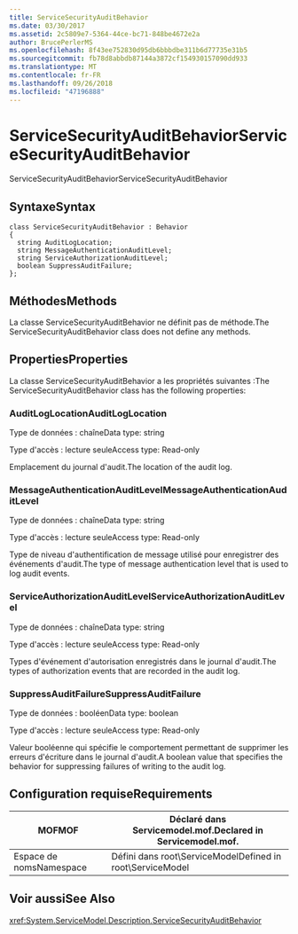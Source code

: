 ```yaml
---
title: ServiceSecurityAuditBehavior
ms.date: 03/30/2017
ms.assetid: 2c5809e7-5364-44ce-bc71-848be4672e2a
author: BrucePerlerMS
ms.openlocfilehash: 8f43ee752830d95db6bbbdbe311b6d77735e31b5
ms.sourcegitcommit: fb78d8abbdb87144a3872cf154930157090dd933
ms.translationtype: MT
ms.contentlocale: fr-FR
ms.lasthandoff: 09/26/2018
ms.locfileid: "47196888"
---
```

# <a name="servicesecurityauditbehavior"></a><span data-ttu-id="f37a3-102">ServiceSecurityAuditBehavior</span><span class="sxs-lookup"><span data-stu-id="f37a3-102">ServiceSecurityAuditBehavior</span></span>
<span data-ttu-id="f37a3-103">ServiceSecurityAuditBehavior</span><span class="sxs-lookup"><span data-stu-id="f37a3-103">ServiceSecurityAuditBehavior</span></span>  
  
## <a name="syntax"></a><span data-ttu-id="f37a3-104">Syntaxe</span><span class="sxs-lookup"><span data-stu-id="f37a3-104">Syntax</span></span>  
  
```  
class ServiceSecurityAuditBehavior : Behavior  
{  
  string AuditLogLocation;  
  string MessageAuthenticationAuditLevel;  
  string ServiceAuthorizationAuditLevel;  
  boolean SuppressAuditFailure;  
};  
```  
  
## <a name="methods"></a><span data-ttu-id="f37a3-105">Méthodes</span><span class="sxs-lookup"><span data-stu-id="f37a3-105">Methods</span></span>  
 <span data-ttu-id="f37a3-106">La classe ServiceSecurityAuditBehavior ne définit pas de méthode.</span><span class="sxs-lookup"><span data-stu-id="f37a3-106">The ServiceSecurityAuditBehavior class does not define any methods.</span></span>  
  
## <a name="properties"></a><span data-ttu-id="f37a3-107">Properties</span><span class="sxs-lookup"><span data-stu-id="f37a3-107">Properties</span></span>  
 <span data-ttu-id="f37a3-108">La classe ServiceSecurityAuditBehavior a les propriétés suivantes :</span><span class="sxs-lookup"><span data-stu-id="f37a3-108">The ServiceSecurityAuditBehavior class has the following properties:</span></span>  
  
### <a name="auditloglocation"></a><span data-ttu-id="f37a3-109">AuditLogLocation</span><span class="sxs-lookup"><span data-stu-id="f37a3-109">AuditLogLocation</span></span>  
 <span data-ttu-id="f37a3-110">Type de données : chaîne</span><span class="sxs-lookup"><span data-stu-id="f37a3-110">Data type: string</span></span>  
  
 <span data-ttu-id="f37a3-111">Type d'accès : lecture seule</span><span class="sxs-lookup"><span data-stu-id="f37a3-111">Access type: Read-only</span></span>  
  
 <span data-ttu-id="f37a3-112">Emplacement du journal d'audit.</span><span class="sxs-lookup"><span data-stu-id="f37a3-112">The location of the audit log.</span></span>  
  
### <a name="messageauthenticationauditlevel"></a><span data-ttu-id="f37a3-113">MessageAuthenticationAuditLevel</span><span class="sxs-lookup"><span data-stu-id="f37a3-113">MessageAuthenticationAuditLevel</span></span>  
 <span data-ttu-id="f37a3-114">Type de données : chaîne</span><span class="sxs-lookup"><span data-stu-id="f37a3-114">Data type: string</span></span>  
  
 <span data-ttu-id="f37a3-115">Type d'accès : lecture seule</span><span class="sxs-lookup"><span data-stu-id="f37a3-115">Access type: Read-only</span></span>  
  
 <span data-ttu-id="f37a3-116">Type de niveau d'authentification de message utilisé pour enregistrer des événements d'audit.</span><span class="sxs-lookup"><span data-stu-id="f37a3-116">The type of message authentication level that is used to log audit events.</span></span>  
  
### <a name="serviceauthorizationauditlevel"></a><span data-ttu-id="f37a3-117">ServiceAuthorizationAuditLevel</span><span class="sxs-lookup"><span data-stu-id="f37a3-117">ServiceAuthorizationAuditLevel</span></span>  
 <span data-ttu-id="f37a3-118">Type de données : chaîne</span><span class="sxs-lookup"><span data-stu-id="f37a3-118">Data type: string</span></span>  
  
 <span data-ttu-id="f37a3-119">Type d'accès : lecture seule</span><span class="sxs-lookup"><span data-stu-id="f37a3-119">Access type: Read-only</span></span>  
  
 <span data-ttu-id="f37a3-120">Types d'événement d'autorisation enregistrés dans le journal d'audit.</span><span class="sxs-lookup"><span data-stu-id="f37a3-120">The types of authorization events that are recorded in the audit log.</span></span>  
  
### <a name="suppressauditfailure"></a><span data-ttu-id="f37a3-121">SuppressAuditFailure</span><span class="sxs-lookup"><span data-stu-id="f37a3-121">SuppressAuditFailure</span></span>  
 <span data-ttu-id="f37a3-122">Type de données : booléen</span><span class="sxs-lookup"><span data-stu-id="f37a3-122">Data type: boolean</span></span>  
  
 <span data-ttu-id="f37a3-123">Type d'accès : lecture seule</span><span class="sxs-lookup"><span data-stu-id="f37a3-123">Access type: Read-only</span></span>  
  
 <span data-ttu-id="f37a3-124">Valeur booléenne qui spécifie le comportement permettant de supprimer les erreurs d'écriture dans le journal d'audit.</span><span class="sxs-lookup"><span data-stu-id="f37a3-124">A boolean value that specifies the behavior for suppressing failures of writing to the audit log.</span></span>  
  
## <a name="requirements"></a><span data-ttu-id="f37a3-125">Configuration requise</span><span class="sxs-lookup"><span data-stu-id="f37a3-125">Requirements</span></span>  
  
|<span data-ttu-id="f37a3-126">MOF</span><span class="sxs-lookup"><span data-stu-id="f37a3-126">MOF</span></span>|<span data-ttu-id="f37a3-127">Déclaré dans Servicemodel.mof.</span><span class="sxs-lookup"><span data-stu-id="f37a3-127">Declared in Servicemodel.mof.</span></span>|  
|---------|-----------------------------------|  
|<span data-ttu-id="f37a3-128">Espace de noms</span><span class="sxs-lookup"><span data-stu-id="f37a3-128">Namespace</span></span>|<span data-ttu-id="f37a3-129">Défini dans root\ServiceModel</span><span class="sxs-lookup"><span data-stu-id="f37a3-129">Defined in root\ServiceModel</span></span>|  
  
## <a name="see-also"></a><span data-ttu-id="f37a3-130">Voir aussi</span><span class="sxs-lookup"><span data-stu-id="f37a3-130">See Also</span></span>  
 <xref:System.ServiceModel.Description.ServiceSecurityAuditBehavior>
